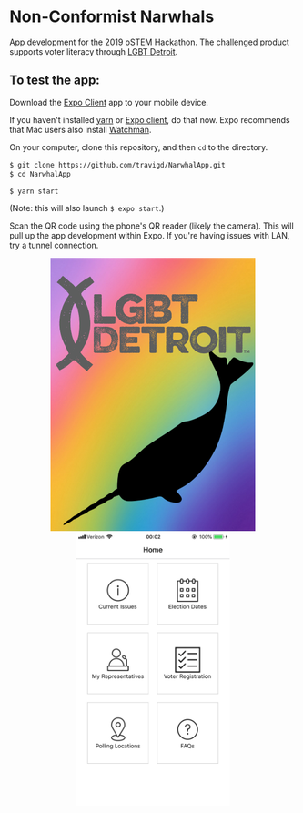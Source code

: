 # Non-Conformist Narwhals

App development for the 2019 oSTEM Hackathon.
The challenged product supports voter literacy through [LGBT Detroit](https://www.lgbtdetroit.org/).

## To test the app:
Download the [Expo Client](https://expo.io/) app to your mobile device.

If you haven't installed [yarn](https://yarnpkg.com/lang/en/docs/install/) or
[Expo client](https://docs.expo.io/versions/v35.0.0/get-started/installation/),
do that now. Expo recommends that Mac users also install
[Watchman](https://facebook.github.io/watchman/docs/install.html).

On your computer, clone this repository, and then `cd` to the directory.
```
$ git clone https://github.com/travigd/NarwhalApp.git
$ cd NarwhalApp
```

```
$ yarn start
```
(Note: this will also launch `$ expo start`.)

Scan the QR code using the phone's QR reader (likely the camera).
This will pull up the app development within Expo. If you're having issues with
LAN, try a tunnel connection.

<p align="center">
  <img src="./images/LGBT_DETROIT_narwalls_960_720.png" width="360" height="480">
  <img src="./images/landing_page.png" width="269.87" height="480">
</p>
